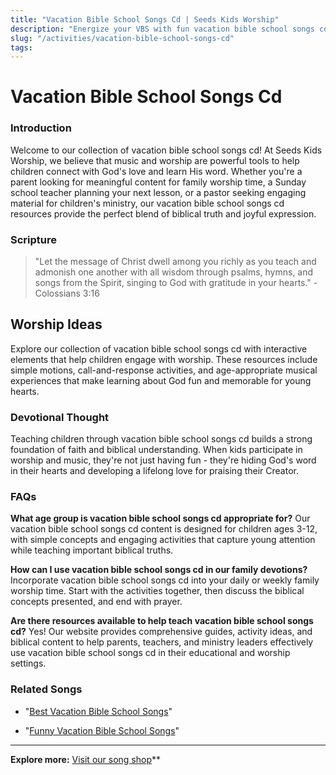 ```yaml
---
title: "Vacation Bible School Songs Cd | Seeds Kids Worship"
description: "Energize your VBS with fun vacation bible school songs cd. Engaging worship music and activities for summer children's ministry."
slug: "/activities/vacation-bible-school-songs-cd"
tags:
---
```


# Vacation Bible School Songs Cd

### Introduction

Welcome to our collection of vacation bible school songs cd! At Seeds Kids Worship, we believe that music and worship are powerful tools to help children connect with God's love and learn His word. Whether you're a parent looking for meaningful content for family worship time, a Sunday school teacher planning your next lesson, or a pastor seeking engaging material for children's ministry, our vacation bible school songs cd resources provide the perfect blend of biblical truth and joyful expression.

### Scripture

> "Let the message of Christ dwell among you richly as you teach and admonish one another with all wisdom through psalms, hymns, and songs from the Spirit, singing to God with gratitude in your hearts." - Colossians 3:16

## Worship Ideas

Explore our collection of vacation bible school songs cd with interactive elements that help children engage with worship. These resources include simple motions, call-and-response activities, and age-appropriate musical experiences that make learning about God fun and memorable for young hearts.

### Devotional Thought

Teaching children through vacation bible school songs cd builds a strong foundation of faith and biblical understanding. When kids participate in worship and music, they're not just having fun - they're hiding God's word in their hearts and developing a lifelong love for praising their Creator.

### FAQs

**What age group is vacation bible school songs cd appropriate for?**
Our vacation bible school songs cd content is designed for children ages 3-12, with simple concepts and engaging activities that capture young attention while teaching important biblical truths.

**How can I use vacation bible school songs cd in our family devotions?**
Incorporate vacation bible school songs cd into your daily or weekly family worship time. Start with the activities together, then discuss the biblical concepts presented, and end with prayer.

**Are there resources available to help teach vacation bible school songs cd?**
Yes! Our website provides comprehensive guides, activity ideas, and biblical content to help parents, teachers, and ministry leaders effectively use vacation bible school songs cd in their educational and worship settings.

### Related Songs

- "[Best Vacation Bible School Songs](/activities/best-vacation-bible-school-songs/)"

- "[Funny Vacation Bible School Songs](/activities/funny-vacation-bible-school-songs/)"

---

**Explore more:** [Visit our song shop](https://seedskidsworship.com/shop)**

<!-- Schema Markup -->
<script type="application/ld+json">
{
  "@context": "https://schema.org",
  "@type": "MusicRecording",
  "name": "Vacation Bible School Songs Cd",
  "byArtist": {
    "@type": "MusicGroup",
    "name": "Seeds Kids Worship"
  },
  "isFamilyFriendly": true,
  "url": "https://seedskidsworship.com/activities/vacation-bible-school-songs-cd/"
}
</script>